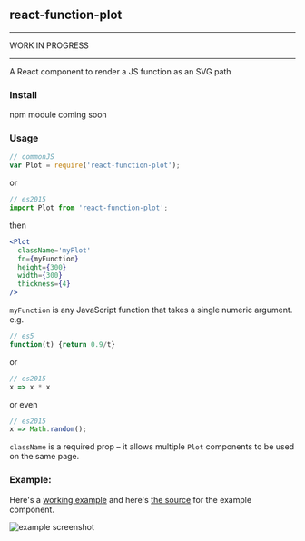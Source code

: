 ## react-function-plot

___
WORK IN PROGRESS  
___

A React component to render a JS function as an SVG path

### Install

npm module coming soon

### Usage

```jsx
// commonJS
var Plot = require('react-function-plot');
```

or

```jsx
// es2015
import Plot from 'react-function-plot';
```
then

```jsx
<Plot
  className='myPlot'
  fn={myFunction}
  height={300}
  width={300}
  thickness={4}
/>
```

`myFunction` is any JavaScript function that takes a single numeric argument. 
e.g.
```js
// es5
function(t) {return 0.9/t} 
```

or

```js
// es2015
x => x * x
```

or even

```js
// es2015
x => Math.random();
```

`className` is a required prop – it allows multiple `Plot` components to be used on the same page. 

### Example:

Here's a [working example](http://anguscroll.com/react-function-plot/) and here's [the source](https://github.com/angus-c/react-function-plot/blob/gh-pages/examples.jsx) for the
example component.  

![example screenshot](http://anguscroll.com/react-function-plot/screenshots/expression-and-easing.png)

